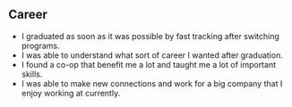 ## Career
- I graduated as soon as it was possible by fast tracking after switching programs.
- I was able to understand what sort of career I wanted after graduation.
- I found a co-op that benefit me a lot and taught me a lot of important skills.
- I was able to make new connections and work for a big company that I enjoy working at currently.